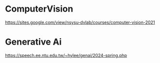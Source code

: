 # ComputerVision
https://sites.google.com/view/nsysu-dvlab/courses/computer-vision-2021

# Generative Ai
https://speech.ee.ntu.edu.tw/~hylee/genai/2024-spring.php
